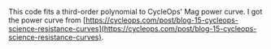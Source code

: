 This code fits a third-order polynomial to CycleOps' Mag power curve. I got the power curve from [https://cycleops.com/post/blog-15-cycleops-science-resistance-curves](https://cycleops.com/post/blog-15-cycleops-science-resistance-curves).
